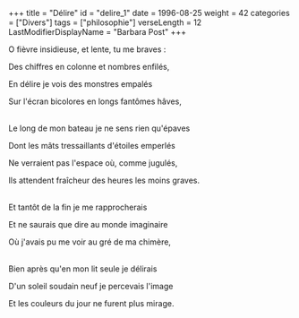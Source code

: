 +++
title = "Délire"
id = "delire_1"
date = 1996-08-25
weight = 42
categories = ["Divers"]
tags = ["philosophie"]
verseLength = 12
LastModifierDisplayName = "Barbara Post"
+++

O fièvre insidieuse, et lente, tu me braves :

Des chiffres en colonne et nombres enfilés,

En délire je vois des monstres empalés

Sur l'écran bicolores en longs fantômes hâves,

 \
Le long de mon bateau je ne sens rien qu'épaves

Dont les mâts tressaillants d'étoiles emperlés

Ne verraient pas l'espace où, comme jugulés,

Ils attendent fraîcheur des heures les moins graves.

 \
Et tantôt de la fin je me rapprocherais

Et ne saurais que dire au monde imaginaire

Où j'avais pu me voir au gré de ma chimère,

 \
Bien après qu'en mon lit seule je délirais

D'un soleil soudain neuf je percevais l'image

Et les couleurs du jour ne furent plus mirage.
